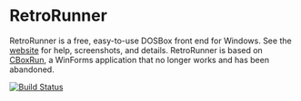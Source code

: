 # RetroRunner

RetroRunner is a free, easy-to-use DOSBox front end for Windows. See the [website](https://bsimser.github.io/retrorunner/) for help, screenshots, and details. RetroRunner is based on [CBoxRun](https://cboxrun.wordpress.com/), a WinForms application that no longer works and has been abandoned.

[![Build Status](https://travis-ci.org/bsimser/retrorunner.svg?branch=master)](https://travis-ci.org/bsimser/retrorunner)
